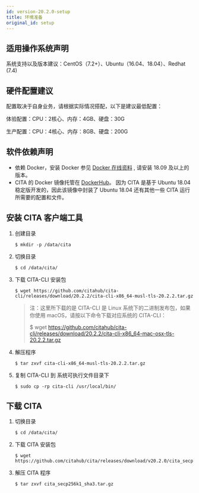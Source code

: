 ```yaml
---
id: version-20.2.0-setup
title: 环境准备
original_id: setup
---
```


## 适用操作系统声明

系统支持以及版本建议：CentOS（7.2+）、Ubuntu（16.04、18.04）、Redhat (7.4)


## 硬件配置建议

配置取决于自身业务，请根据实际情况搭配，以下是建议最低配置：

体验配置：CPU：2核心、内存：4GB、硬盘：30G

生产配置：CPU：4核心、内存：8GB、硬盘：200G

## 软件依赖声明

* 依赖 Docker，安装 Docker 参见 [Docker 在线资料] , 请安装 18.09 及以上的版本。
* CITA 的 Docker 镜像托管在 [DockerHub]。 因为 CITA 是基于 Ubuntu 18.04 稳定版开发的，因此该镜像中封装了 Ubuntu 18.04 还有其他一些 CITA 运行所需要的配置和文件。

## 安装 CITA 客户端工具

1. 创建目录

   ```shell
   $ mkdir -p /data/cita
   ```

2. 切换目录

   ```shell
   $ cd /data/cita/
   ```

3. 下载 CITA-CLI 安装包

   ```shell
   $ wget https://github.com/citahub/cita-cli/releases/download/20.2.2/cita-cli-x86_64-musl-tls-20.2.2.tar.gz
   ```

   > 注：这里所下载的是 CITA-CLI 是 Linux 系统下的二进制发布包，如果你使用 macOS，请按以下命令下载对应系统的 CITA-CLI：
   >
   > $ wget https://github.com/citahub/cita-cli/releases/download/20.2.2/cita-cli-x86_64-mac-osx-tls-20.2.2.tar.gz
   >

4. 解压程序

   ```shell
   $ tar zxvf cita-cli-x86_64-musl-tls-20.2.2.tar.gz
   ```

5. 复制 CITA-CLI 到 系统可执行文件目录下

   ```shell
   $ sudo cp -rp cita-cli /usr/local/bin/
   ```

## 下载 CITA

1. 切换目录

   ```shell
   $ cd /data/cita/
   ```

2. 下载 CITA 安装包

   ```shell
   $ wget https://github.com/citahub/cita/releases/download/v20.2.0/cita_secp256k1_sha3.tar.gz
   ```

3. 解压 CITA 程序

   ```shell
   $ tar zxvf cita_secp256k1_sha3.tar.gz
   ```

[Docker 在线资料]: https://yeasy.gitbooks.io/docker_practice/content/install
[DockerHub]: https://hub.docker.com/r/cita/cita-build
